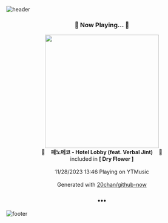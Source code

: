 ![header](https://capsule-render.vercel.app/api?type=wave&height=170&section=header&fontColor=090707&fontAlignX=45&fontAlignY=65&fontSize=100)

<h3 align="center">🎵 Now Playing... 🎵</h3>
<p align="center">
  <a href="https://music.youtube.com/watch?v=NGmKY_gPHb0">
    <img width="300" src="https://lh3.googleusercontent.com/iQO8RxL-VVr_HSaVe9Rhvil2E0JX5GaZI8VGyq0wOSDUy55lStksz3LICmTIIM2Wl4WYg1zjx3RBTeA">
  </a>
  <br>
  🎵&nbsp&nbsp&nbsp <b>페노메코 - Hotel Lobby (feat. Verbal Jint)</b> &nbsp&nbsp&nbsp🎵
  <br>
  included in <b>[ Dry Flower ]</b>
  
  <br />
  <br />
  11/28/2023 13:46 Playing on YTMusic
  <br />
  <br />
  Generated with <a href="https://github.com/20chan/github-now">20chan/github-now</a>
</p>

<h3 align="center">•••</h3>

![footer](https://capsule-render.vercel.app/api?type=wave&height=150&section=footer)
